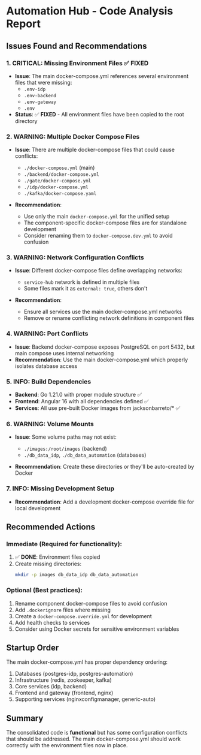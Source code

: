 # Automation Hub - Code Analysis Report

## Issues Found and Recommendations

### 1. **CRITICAL: Missing Environment Files** ✅ FIXED
- **Issue**: The main docker-compose.yml references several environment files that were missing:
  - `.env-idp`
  - `.env-backend` 
  - `.env-gateway`
  - `.env`
- **Status**: ✅ **FIXED** - All environment files have been copied to the root directory

### 2. **WARNING: Multiple Docker Compose Files**
- **Issue**: There are multiple docker-compose files that could cause conflicts:
  - `./docker-compose.yml` (main)
  - `./backend/docker-compose.yml`
  - `./gate/docker-compose.yml`
  - `./idp/docker-compose.yml`
  - `./kafka/docker-compose.yaml`

- **Recommendation**: 
  - Use only the main `docker-compose.yml` for the unified setup
  - The component-specific docker-compose files are for standalone development
  - Consider renaming them to `docker-compose.dev.yml` to avoid confusion

### 3. **WARNING: Network Configuration Conflicts**
- **Issue**: Different docker-compose files define overlapping networks:
  - `service-hub` network is defined in multiple files
  - Some files mark it as `external: true`, others don't

- **Recommendation**:
  - Ensure all services use the main docker-compose.yml networks
  - Remove or rename conflicting network definitions in component files

### 4. **WARNING: Port Conflicts**
- **Issue**: Backend docker-compose exposes PostgreSQL on port 5432, but main compose uses internal networking
- **Recommendation**: Use the main docker-compose.yml which properly isolates database access

### 5. **INFO: Build Dependencies**
- **Backend**: Go 1.21.0 with proper module structure ✅
- **Frontend**: Angular 16 with all dependencies defined ✅
- **Services**: All use pre-built Docker images from jacksonbarreto/* ✅

### 6. **WARNING: Volume Mounts**
- **Issue**: Some volume paths may not exist:
  - `./images:/root/images` (backend)
  - `./db_data_idp`, `./db_data_automation` (databases)

- **Recommendation**: Create these directories or they'll be auto-created by Docker

### 7. **INFO: Missing Development Setup**
- **Recommendation**: Add a development docker-compose override file for local development

## Recommended Actions

### Immediate (Required for functionality):
1. ✅ **DONE**: Environment files copied
2. Create missing directories:
   ```bash
   mkdir -p images db_data_idp db_data_automation
   ```

### Optional (Best practices):
1. Rename component docker-compose files to avoid confusion
2. Add `.dockerignore` files where missing
3. Create a `docker-compose.override.yml` for development
4. Add health checks to services
5. Consider using Docker secrets for sensitive environment variables

## Startup Order
The main docker-compose.yml has proper dependency ordering:
1. Databases (postgres-idp, postgres-automation)
2. Infrastructure (redis, zookeeper, kafka)
3. Core services (idp, backend)
4. Frontend and gateway (frontend, nginx)
5. Supporting services (nginxconfigmanager, generic-auto)

## Summary
The consolidated code is **functional** but has some configuration conflicts that should be addressed. The main docker-compose.yml should work correctly with the environment files now in place.

